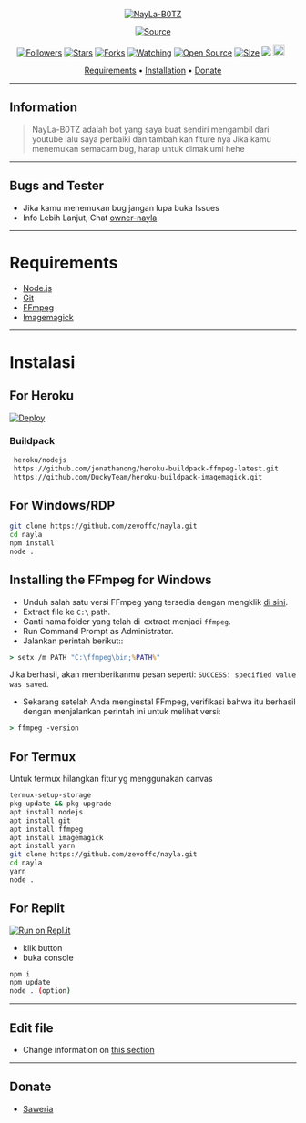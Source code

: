 </p>
<p align="center">
<a href="#"><img title="NayLa-B0TZ" src="https://img.shields.io/badge/Firli-Saputra-green?colorA=%23ff0000&colorB=%23017e40&style=for-the-badge"></a>
</p>
<p align="center">
<a href="https://github.com/zevoffc/nayla"><img title="Source" src="https://img.shields.io/badge/Recode-Zevano-red.svg?style=for-the-badge&logo=github"></a>
</p>
<p align="center">
<a href="https://github.com/zevoffc/followers"><img title="Followers" src="https://img.shields.io/github/followers/zevoffc ?color=red&style=flat-square"></a>
<a href="https://github.com/zevoffc/nayla/stargazers/"><img title="Stars" src="https://img.shields.io/github/stars/zevoffc/nayla?color=blue&style=flat-square"></a>
<a href="https://github.com/zevoffc/nayla/network/members"><img title="Forks" src="https://img.shields.io/github/forks/zevoffc/nayla?color=red&style=flat-square"></a>
<a href="https://github.com/zevoffc/nayla/watchers"><img title="Watching" src="https://img.shields.io/github/watchers/zevoffc/nayla?label=Watchers&color=blue&style=flat-square"></a>
<a href="https://github.com/zevoffc/nayla"><img title="Open Source" src="https://badges.frapsoft.com/os/v2/open-source.svg?v=103"></a>
<a href="https://github.com/zevoffc/nayla/"><img title="Size" src="https://img.shields.io/github/repo-size/zevoffc/nayla?style=flat-square&color=green"></a>
<a href="https://hits.seeyoufarm.com"><img src="https://hits.seeyoufarm.com/api/count/incr/badge.svg?url=https%3A%2F%2Fgithub.com%2Fzevoffc%2Fnayla&count_bg=%2379C83D&title_bg=%23555555&icon=probot.svg&icon_color=%2300FF6D&title=hits&edge_flat=false"/></a>
<a href="https://github.com/zevoffc/nayla/graphs/commit-activity"><img height="20" src="https://img.shields.io/badge/Maintained%3F-yes-green.svg"></a>&nbsp;&nbsp;
</p>

<p align="center">
  <a href="https://github.com/zevoffc/nayla#Requirements">Requirements</a> •
  <a href="https://github.com/zevoffc/nayla#Instalasi">Installation</a> •
  <a href="https://github.com/zevoffc/nayla#Donate">Donate</a>
</p>
</div>



---


## Information

> NayLa-B0TZ adalah bot yang saya buat sendiri mengambil dari youtube lalu saya perbaiki dan tambah kan fiture nya
> Jika kamu menemukan semacam bug, harap untuk dimaklumi hehe


---------

## Bugs and Tester

* Jika kamu menemukan bug jangan lupa buka Issues
* Info Lebih Lanjut, Chat [owner-nayla](https://wa.me/628818770766)


---------

# Requirements
* [Node.js](https://nodejs.org/en/)
* [Git](https://git-scm.com/downloads)
* [FFmpeg](https://ffmpeg.org/download.html)
* [Imagemagick](https://imagemagick.org/script/download.php)

---------

# Instalasi

## For Heroku
[![Deploy](https://www.herokucdn.com/deploy/button.svg)](https://heroku.com/deploy?template=https://github.com/zevoffc/nayla)

### Buildpack

```bash
 heroku/nodejs
 https://github.com/jonathanong/heroku-buildpack-ffmpeg-latest.git
 https://github.com/DuckyTeam/heroku-buildpack-imagemagick.git
```


## For Windows/RDP

```bash
git clone https://github.com/zevoffc/nayla.git
cd nayla
npm install
node .
```


## Installing the FFmpeg for Windows

* Unduh salah satu versi FFmpeg yang tersedia dengan mengklik [di sini](https://ffmpeg.org/download.html).
* Extract file ke `C:\` path.
* Ganti nama folder yang telah di-extract menjadi `ffmpeg`.
* Run Command Prompt as Administrator.
* Jalankan perintah berikut::

```cmd
> setx /m PATH "C:\ffmpeg\bin;%PATH%"
```

Jika berhasil, akan memberikanmu pesan seperti: `SUCCESS: specified value was saved`.
* Sekarang setelah Anda menginstal FFmpeg, verifikasi bahwa itu berhasil dengan menjalankan perintah ini untuk melihat versi:

```cmd
> ffmpeg -version
```


## For Termux

Untuk termux hilangkan fitur yg menggunakan canvas

```bash
termux-setup-storage
pkg update && pkg upgrade
apt install nodejs
apt install git
apt install ffmpeg 
apt install imagemagick
apt install yarn
git clone https://github.com/zevoffc/nayla.git
cd nayla
yarn
node .
```


## For Replit
[![Run on Repl.it](https://repl.it/badge/github/zevoffc/nayla)](https://repl.it/github/zevoffc/nayla)

* klik button
* buka console

```bash
npm i
npm update
node . (option)
```
---------

## Edit file

- Change information on [this section](https://github.com/zevoffc/nayla/edit/main/config.js)


---------

## Donate

- [Saweria](https://saweria.co/Scaff)
